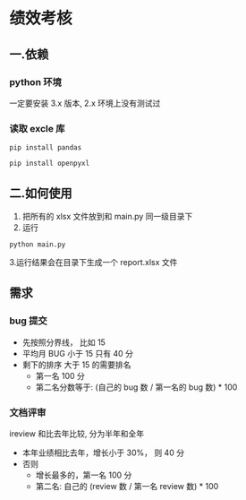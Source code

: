 # 绩效考核

## 一.依赖

### python 环境

一定要安装 3.x 版本, 2.x 环境上没有测试过

### 读取 excle 库

```shell
pip install pandas

pip install openpyxl
```

## 二.如何使用

1. 把所有的 xlsx 文件放到和 main.py 同一级目录下
2. 运行

```shell
python main.py
```

3.运行结果会在目录下生成一个 report.xlsx 文件

## 需求

### bug 提交

- 先按照分界线， 比如 15
- 平均月 BUG 小于 15 只有 40 分
- 剩下的排序 大于 15 的需要排名
  - 第一名 100 分
  - 第二名分数等于: (自己的 bug 数 / 第一名的 bug 数) \* 100

### 文档评审

ireview 和比去年比较, 分为半年和全年

- 本年业绩相比去年，增长小于 30%， 则 40 分
- 否则
  - 增长最多的，第一名 100 分
  - 第二名: 自己的 (review 数 / 第一名 review 数) \* 100
